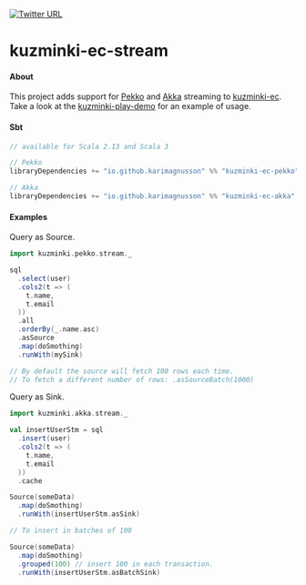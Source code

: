 [![Twitter URL](https://img.shields.io/twitter/url/https/twitter.com/bukotsunikki.svg?style=social&label=Follow%20%40kuzminki_lib)](https://twitter.com/kuzminki_lib)

# kuzminki-ec-stream

#### About
This project adds support for [Pekko](https://pekko.apache.org/) and [Akka](https://akka.io/) streaming to [kuzminki-ec](https://github.com/karimagnusson/kuzminki-ec). Take a look at the [kuzminki-play-demo](https://github.com/karimagnusson/kuzminki-play-demo) for an example of usage.

#### Sbt
```sbt
// available for Scala 2.13 and Scala 3

// Pekko
libraryDependencies += "io.github.karimagnusson" %% "kuzminki-ec-pekko" % "0.9.1"

// Akka
libraryDependencies += "io.github.karimagnusson" %% "kuzminki-ec-akka" % "0.9.1"
```

#### Examples
Query as Source.
```scala
import kuzminki.pekko.stream._

sql
  .select(user)
  .cols2(t => (
    t.name,
    t.email
  ))
  .all
  .orderBy(_.name.asc)
  .asSource
  .map(doSmothing)
  .runWith(mySink)

// By default the source will fetch 100 rows each time.
// To fetch a different number of rows: .asSourceBatch(1000)
```

Query as Sink.
```scala
import kuzminki.akka.stream._

val insertUserStm = sql
  .insert(user)
  .cols2(t => (
    t.name,
    t.email
  ))
  .cache

Source(someData)
  .map(doSmothing)
  .runWith(insertUserStm.asSink)

// To insert in batches of 100

Source(someData)
  .map(doSmothing)
  .grouped(100) // insert 100 in each transaction.
  .runWith(insertUserStm.asBatchSink)
```








